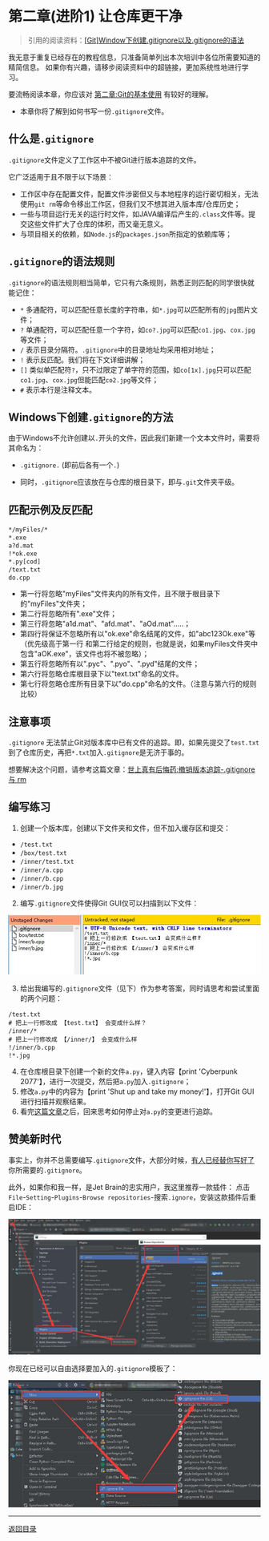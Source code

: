 # 第二章(进阶1) 让仓库更干净
> 引用的阅读资料：[[Git]Window下创建.gitignore以及.gitignore的语法](https://blog.csdn.net/Shenpibaipao/article/details/78129342)

我无意于重复已经存在的教程信息，只准备简单列出本次培训中各位所需要知道的精简信息。
如果你有兴趣，请移步阅读资料中的超链接，更加系统性地进行学习。

要流畅阅读本章，你应该对 [第二章:Git的基本使用](https://github.com/WhiteRobe/TIC2019GitTrain/blob/master/articles/how_to_use_git.md) 有较好的理解。

- 本章你将了解到如何书写一份`.gitignore`文件。

## 什么是`.gitignore`

`.gitignore`文件定义了工作区中不被Git进行版本追踪的文件。

它广泛适用于且不限于以下场景：

- 工作区中存在配置文件，配置文件涉密但又与本地程序的运行密切相关，无法使用`git rm`等命令移出工作区，但我们又不想其进入版本库/仓库历史；
- 一些与项目运行无关的运行时文件，如JAVA编译后产生的`.class`文件等。提交这些文件扩大了仓库的体积，而又毫无意义。
- 与项目相关的依赖，如`Node.js`的`packages.json`所指定的依赖库等；

## `.gitignore`的语法规则

`.gitignore`的语法规则相当简单，它只有六条规则，熟悉正则匹配的同学很快就能记住：

- `*` 多通配符，可以匹配任意长度的字符串，如`*.jpg`可以匹配所有的`jpg`图片文件；
- `?` 单通配符，可以匹配任意一个字符，如`co?.jpg`可以匹配`co1.jpg`、`cox.jpg`等文件；
- `/` 表示目录分隔符。`.gitignore`中的目录地址均采用相对地址；
- `!` 表示反匹配。我们将在下文详细讲解；
- `[]` 类似单匹配符`?`，只不过限定了单字符的范围，如`co[1x].jpg`只可以匹配`co1.jpg`、`cox.jpg`但能匹配`co2.jpg`等文件；
- `#` 表示本行是注释文本。

## Windows下创建`.gitignore`的方法

由于Windows不允许创建以`.`开头的文件，因此我们新建一个文本文件时，需要将其命名为：

- `.gitignore.` (即前后各有一个`.`)

- 同时，`.gitignore`应该放在与仓库的根目录下，即与`.git`文件夹平级。

## 匹配示例及反匹配

```
*/myFiles/*
*.exe
a?d.mat
!*ok.exe
*.py[cod]
/text.txt
do.cpp
```

- 第一行将忽略"myFiles"文件夹内的所有文件，且不限于根目录下的"myFiles"文件夹；
- 第二行将忽略所有".exe"文件；
- 第三行将忽略"a1d.mat"、"afd.mat"、"aOd.mat".....；
- 第四行将保证不忽略所有以"ok.exe"命名结尾的文件，如"abc123Ok.exe"等（优先级高于第一行 和第二行给定的规则，也就是说，如果myFiles文件夹中包含"aOK.exe"，该文件也将不被忽略）；
- 第五行将忽略所有以".pyc"、".pyo"、".pyd"结尾的文件；
- 第六行将忽略仓库根目录下以"text.txt"命名的文件。
- 第七行将忽略仓库所有目录下以"do.cpp"命名的文件。（注意与第六行的规则比较）

## 注意事项

`.gitignore` 无法禁止Git对版本库中已有文件的追踪。即，如果先提交了`test.txt`到了仓库历史，再把`*.txt`加入`.gitignore`是无济于事的。

想要解决这个问题，请参考这篇文章：[世上真有后悔药:撤销版本追踪-.gitignore 与 rm](https://github.com/WhiteRobe/TIC2019GitTrain/blob/master/articles/reset_history.md)

## 编写练习

1. 创建一个版本库，创建以下文件夹和文件，但不加入缓存区和提交：

- `/test.txt`
- `/box/test.txt`
- `/inner/test.txt`
- `/inner/a.cpp`
- `/inner/b.cpp`
- `/inner/b.jpg`

2. 编写`.gitignore`文件使得Git GUI仅可以扫描到以下文件：

![](/pic/GitIgnoreResult.jpg)

3. 给出我编写的`.gitignore`文件（见下）作为参考答案，同时请思考和尝试里面的两个问题：
 
```
/test.txt
# 把上一行修改成 【test.txt】 会变成什么样？
/inner/*
# 把上一行修改成 【/inner/】 会变成什么样
!/inner/b.cpp
!*.jpg
```

4. 在仓库根目录下创建一个新的文件`a.py`，键入内容【print 'Cyberpunk 2077'】，进行一次提交，然后把`a.py`加入`.gitignore`；
5. 修改`a.py`中的内容为【print 'Shut up and take my money!'】，打开Git GUI进行扫描并观察结果。
6. 看完[这篇文章](https://github.com/WhiteRobe/TIC2019GitTrain/blob/master/articles/reset_history.md)之后，回来思考如何停止对`a.py`的变更进行追踪。

## 赞美新时代

事实上，你并不总需要编写`.gitignore`文件，大部分时候，[有人已经替你写好了](https://github.com/github/gitignore)你所需要的`.gitignore`。

此外，如果你和我一样，是Jet Brain的忠实用户，我这里推荐一款插件：
点击`File`-`Setting`-`Plugins`-`Browse repositories`-搜索`.ignore`，安装这款插件后重启IDE：

![安装流程](/pic/JetBrainIgnore.jpg)

你现在已经可以自由选择要加入的`.gitignore`模板了：

![](/pic/JetBrainIgnore2.jpg)

---

[返回目录](https://github.com/WhiteRobe/TIC2019GitTrain/blob/master/README.md)